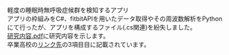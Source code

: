 軽度の睡眠時無呼吸症候群を検知するアプリ  
アプリの枠組みをC#、fitbitAPIを用いたデータ取得やその周波数解析をPythonにて行ったが、アプリを構成するファイル(.cs関連)を紛失しました。  
[研究内容.pdf](/研究内容.pdf)に研究内容を示します。  
卒業高校の[リンク先](https://ics.g.hst.titech.ac.jp/Kaken/2021)の3項目目に記載されています。
